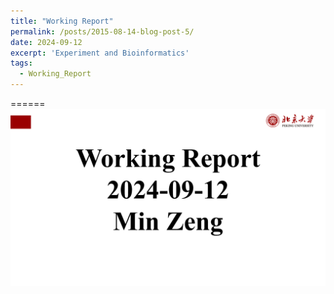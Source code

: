 ```yaml
---
title: "Working Report"
permalink: /posts/2015-08-14-blog-post-5/
date: 2024-09-12
excerpt: 'Experiment and Bioinformatics'
tags:
  - Working_Report
---
```


======
<img src="/images//Blog-2024-0925working_report/slide-1.PNG"><br/>





